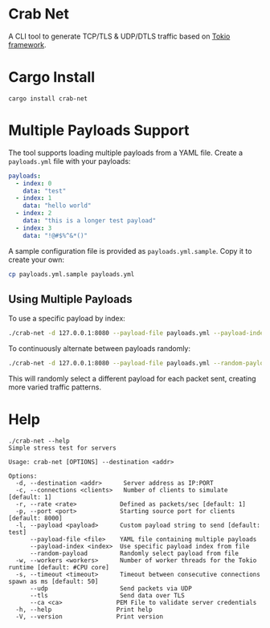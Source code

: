 # Crab Net

A CLI tool to generate TCP/TLS & UDP/DTLS traffic based on [Tokio framework](https://https://tokio.rs).

# Cargo Install

```
cargo install crab-net
```

# Multiple Payloads Support

The tool supports loading multiple payloads from a YAML file. Create a `payloads.yml` file with your payloads:

```yaml
payloads:
  - index: 0
    data: "test"
  - index: 1
    data: "hello world"
  - index: 2
    data: "this is a longer test payload"
  - index: 3
    data: "!@#$%^&*()"
```

A sample configuration file is provided as `payloads.yml.sample`. Copy it to create your own:

```bash
cp payloads.yml.sample payloads.yml
```

## Using Multiple Payloads

To use a specific payload by index:
```bash
./crab-net -d 127.0.0.1:8080 --payload-file payloads.yml --payload-index 2
```

To continuously alternate between payloads randomly:
```bash
./crab-net -d 127.0.0.1:8080 --payload-file payloads.yml --random-payload
```

This will randomly select a different payload for each packet sent, creating more varied traffic patterns.

# Help

```
./crab-net --help
Simple stress test for servers

Usage: crab-net [OPTIONS] --destination <addr>

Options:
  -d, --destination <addr>      Server address as IP:PORT
  -c, --connections <clients>   Number of clients to simulate [default: 1]
  -r, --rate <rate>            Defined as packets/sec [default: 1]
  -p, --port <port>            Starting source port for clients [default: 8000]
  -l, --payload <payload>      Custom payload string to send [default: test]
      --payload-file <file>    YAML file containing multiple payloads
      --payload-index <index>  Use specific payload index from file
      --random-payload         Randomly select payload from file
  -w, --workers <workers>      Number of worker threads for the Tokio runtime [default: #CPU core]
  -s, --timeout <timeout>      Timeout between consecutive connections spawn as ms [default: 50]
      --udp                    Send packets via UDP
      --tls                    Send data over TLS
      --ca <ca>               PEM File to validate server credentials
  -h, --help                  Print help
  -V, --version               Print version
```
